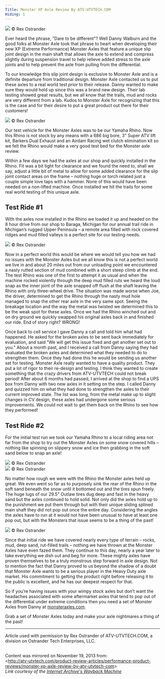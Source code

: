 ```yaml
---
Title: Monster XP Axle Review By ATV-UTVTECH.COM
Hiding: 1
---
```


<div class="img-container pull-right">
    <img class="img-responsive img-rounded img-thumb" src="content/img/reviews/atv-utvtech/1.jpg">
    <span class="caption">&copy; Rex Ostrander</span>
</div>

Ever heard the phrase, "Dare to be different"? Well Danny Walburn and the good folks at Monster Axle took that phrase to heart when developing their new XP (Extreme Performance) Monster Axles that feature a unique slip joint design in the main shaft that allows the axle to extend and compress slightly during suspension travel to help relieve added stress to the axle joints and to help prevent the axle from pulling from the differential.

To our knowledge this slip joint design is exclusive to Monster Axle and is a definite departure from traditional design. Monster Axle contacted us to put these axles to a real world test *prior* to their release. Danny wanted to make sure they would hold up since this was a brand new design. Their lab testing showed great results, but we all know that the trails, mud and rocks are very different from a lab. Kudos to Monster Axle for recognizing that this is the case and for their desire to put a great product out there for their customers!

<div class="clearfix"></div>

<div class="img-container pull-right">
    <img class="img-responsive img-rounded img-thumb" src="content/img/reviews/atv-utvtech/2.jpg">
    <span class="caption">&copy; Rex Ostrander</span>
</div>

Our test vehicle for the Monster Axles was to be our Yamaha Rhino. Now this Rhino is not stock by any means with a 686 big bore, 3" Super ATV lift kit, Barkers Dual Exhaust and an Airdam Racing wet clutch elimination kit so we felt the Rhino would make a very good test bed for the Monster axle review.

Within a few days we had the axles at our shop and quickly installed in the Rhino. Fit was a bit tight for clearance and we found the need to, shall we say, adjust a little bit of metal to allow for some added clearance for the slip joint contact areas on the frame &#8211; nothing huge or torch related just a couple simple love taps with a hammer. None of this would have been needed on a non-lifted machine. Once installed we hit the trails for some real world testing of this unique axle.


## Test Ride #1

With the axles now installed in the Rhino we loaded it up and headed on the 8 hour drive from our shop to Baraga, Michigan for our annual trail ride in Michigan’s rugged Upper Peninsula – a remote area filled with rock covered ridges and mud filled valleys is a perfect site for our testing needs.

<div class="img-container pull-left">
    <img class="img-responsive img-rounded img-thumb" src="content/img/reviews/atv-utvtech/3.jpg">
    <span class="caption">&copy; Rex Ostrander</span>
</div>

Now in a perfect world this would be where we would tell you how we had no issues with the Monster Axles but we all know this is not a perfect world we live in and about 20 miles out from our unloading point we encountered a nasty rutted section of mud combined with a short steep climb at the end. The test Rhino was one of the first to attempt it as usual and when the machine rocked violently through the deep mud filled ruts we heard the loud snap as the inner joint of the axle snapped off flush at the shaft leaving the Rhino with only three-wheel drive. The situation was made worse when Joe, the driver, determined to get the Rhino through the nasty mud hole managed to snap the other rear axle in the very same spot. Seeing the breakage location and the way the metal was twisted we determined this to be the weak spot for these axles. Once we had the Rhino winched out and on dry ground we quickly swapped his original axles back in and finished our ride. End of story right? WRONG!

Once back to cell service I gave Danny a call and told him what had happened. He asked for the broken axles to be sent back immediately for evaluation, and said "We will get this issue fixed and get another set out to you." About a month past, and I received a call from Danny saying they had evaluated the broken axles and determined what they needed to do to strengthen them. Once they had done this he would be sending us another set for testing. Monster Axle really wanted to have a quality product. They put a lot of rigor to their re-design and testing. I think they wanted to create something that the crazy drivers from ATV-UTVTECH could not break period!  After about 6 months had passed, I arrived at the shop to find a UPS box from Danny with two new axles in it setting on the step. I called Danny and quizzed him on what they had done to strengthen the axles to their current improved state. The list was long, from the metal make up to slight changes in CV design, these axles had undergone some serious improvements. We could not wait to get them back on the Rhino to see how they performed!

<div class="clearfix"></div>

## Test Ride #2

For the initial test run we took our Yamaha Rhino to a local riding area not far from the shop to try out the Monster Axles on some snow covered hills &#8211; nothing like spinning on slippery snow and ice then grabbing in the soft sand below to snap an axle!

<div class="img-container">
    <img class="img-responsive img-rounded img-thumb" src="content/img/reviews/atv-utvtech/4.jpg">
    <span class="caption">&copy; Rex Ostrander</span>
</div>

<div class="img-container">
    <img class="img-responsive img-rounded img-thumb" src="content/img/reviews/atv-utvtech/5.jpg">
    <span class="caption">&copy; Rex Ostrander</span>
</div>

No matter how rough we were with the Rhino the Monster axles held up great. We even went so far as to purposely sink the rear of the Rhino in the soft sand beneath the snow until it bottomed out and the tires spun freely. The huge lugs of our 29.5" Outlaw tires dug deep and fast in the heavy sand but the axles continued to hold solid. Not only did the axles hold up to the punishment we put them through but with their unique sliding splined main shaft they did not pop out once the entire day. Considering the angles the axles have to run at it would not have been unusual to have at least one pop out, but with the Monsters that issue seems to be a thing of the past!

<div class="img-container pull-right">
    <img class="img-responsive img-rounded img-thumb" src="content/img/reviews/atv-utvtech/6.jpg">
    <span class="caption">&copy; Rex Ostrander</span>
</div>

Since that initial ride we have covered nearly every type of terrain &#8211; rocks, mud, deep sand, rut-filled trails &#8211; nothing we have thrown at the Monster Axles have even fazed them. They continue to this day, nearly a year later to take everything we dish out and beg for more. These mighty axles have proven themselves to be a truly monstrous step forward in axle design. Not to mention the fact that Danny proved to us beyond the shadow of a doubt that Monster Axle wants to be a serious player in the Heavy Duty axle market. His commitment to getting the product right before releasing it to the public is excellent, and he has our deepest respect for that.

So if you’re having issues with your wimpy stock axles but don’t want the headaches associated with some aftermarket axles that tend to pop out of the differential under extreme conditions then you need a set of Monster Axles from Danny at [monsteraxles.com](http://monsteraxles.com).

Grab a set of Monster Axles today and make your axle nightmares a thing of the past!

---

Article used with permission by Rex Ostrander of ATV-UTVTECH.COM, a division on Ostrander Tech Enterprises, LLC.

<br>
<div class="clearfix"></div>

<div class="alert alert-info text-center">
    Content was mirrored on November 19, 2013 from:<br>
    &lt;<a href="https://web.archive.org/web/20150811131439/http://atv-utvtech.com/product-review-articles/performance-product-reviews/monster-xp-axle-review-by-atv-utvtech-com/">http://atv-utvtech.com/product-review-articles/performance-product-reviews/monster-xp-axle-review-by-atv-utvtech-com</a>&gt;<br> 
    <em>Link courtesy of the <a href="https://web.archive.org">Internet Archive's Wayback Machine</a></em>
</div>


